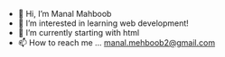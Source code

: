 - 👋 Hi, I’m Manal Mahboob
- 👀 I’m interested in learning web development!
- 🌱 I’m currently starting with html
- 📫 How to reach me ... manal.mehboob2@gmail.com

<!---
ManalM2/ManalM2 is a ✨ special ✨ repository because its `README.md` (this file) appears on your GitHub profile.
You can click the Preview link to take a look at your changes.
--->
